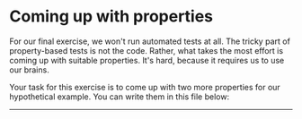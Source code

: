 # Coming up with properties

For our final exercise, we won't run automated tests at all. The tricky part of property-based tests is not the code. Rather, what takes the most effort is coming up with suitable properties. It's hard, because it requires us to use our brains.

Your task for this exercise is to come up with two more properties for our hypothetical example. You can write them in this file below:

---

